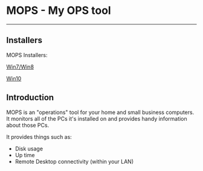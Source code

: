 
# MOPS - My OPS tool #

----------


## Installers ##

MOPS Installers:

[Win7/Win8](https://dl.dropboxusercontent.com/u/3154988/mops/mops_installer_win7.exe)

[Win10](https://dl.dropboxusercontent.com/u/3154988/mops/mops_installer_win10.exe)

## Introduction ##

MOPS is an "operations" tool for your home and small business computers.  It monitors all of the PCs it's installed on and provides handy information about those PCs.

It provides things such as:

- Disk usage
- Up time
- Remote Desktop connectivity (within your LAN)




 